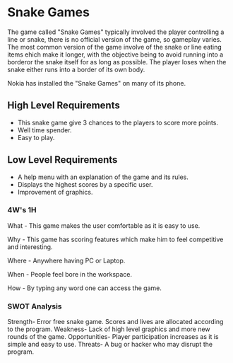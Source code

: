 
# Snake Games


The game called "Snake Games" typically involved the player controlling a line or snake, there is no official version of the game, so gameplay varies. The most common version of the game involve of the snake or line eating items ehich make it longer, with the objective being to avoid running into a borderor the snake itself for as long as possible. The player loses when the snake either runs into a border of its own body.

Nokia has installed the "Snake Games" on many of its phone.

## High Level Requirements
- This snake game give 3 chances to the players to score more points.
- Well time spender.
- Easy to play.

## Low Level Requirements
- A help menu with an explanation of the game and its rules.
- Displays the highest scores by a specific user.
- Improvement of graphics.

### 4W's 1H
What - This game makes the user comfortable as it is easy to use.

Why - This game has scoring features which make him to feel competitive and interesting.

Where - Anywhere having PC or Laptop.

When - People feel bore in the workspace.

How - By typing any word one can access the game.

### SWOT Analysis
Strength- Error free snake game. Scores and lives are allocated according to the program.
Weakness- Lack of high level graphics and more new rounds of the game.
Opportunities- Player participation increases as it is simple and easy to use.
Threats- A bug or hacker who may disrupt the program.
